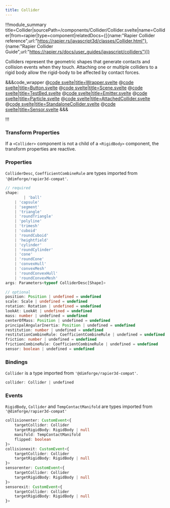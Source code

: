 ```yaml
---
title: Collider
---
```


<script lang="ts">
import Wrapper from '$examples/rapier/collider/Wrapper.svelte'
</script>

!!!module_summary title=Collider|sourcePath=/components/Collider/Collider.svelte|name=Collider|from=rapier|type=component|relatedDocs={[{name:"Rapier Collider reference",url:"https://rapier.rs/javascript3d/classes/Collider.html"}, {name:"Rapier Collider Guide",url:"https://rapier.rs/docs/user_guides/javascript/colliders"}]}

Colliders represent the geometric shapes that generate contacts and collision events when they touch. Attaching one or multiple colliders to a rigid body allow the rigid-body to be affected by contact forces.

<ExampleWrapper>
  <Wrapper />
</ExampleWrapper>

&&&code_wrapper
@[code svelte|title=Wrapper.svelte](../../examples/rapier/collider/Wrapper.svelte)
@[code svelte|title=Button.svelte](../../examples/rapier/collider/Button.svelte)
@[code svelte|title=Scene.svelte](../../examples/rapier/collider/Scene.svelte)
@[code svelte|title=TestBed.svelte](../../examples/rapier/collider/TestBed.svelte)
@[code svelte|title=Emitter.svelte](../../examples/rapier/collider/Emitter.svelte)
@[code svelte|title=Particle.svelte](../../examples/rapier/collider/Particle.svelte)
@[code svelte|title=AttachedCollider.svelte](../../examples/rapier/collider/AttachedCollider.svelte)
@[code svelte|title=StandaloneCollider.svelte](../../examples/rapier/collider/StandaloneCollider.svelte)
@[code svelte|title=Sensor.svelte](../../examples/rapier/collider/Sensor.svelte)
&&&

!!!

### Transform Properties

If a `<Collider>` component is not a child of a `<RigidBody>` component, the transform properties are reactive.

### Properties

`ColliderDesc`, `CoefficientCombineRule` are types imported from `'@dimforge/rapier3d-compat'`.

```ts
// required
shape:
		| 'ball'
    | 'capsule'
    | 'segment'
    | 'triangle'
    | 'roundTriangle'
    | 'polyline'
    | 'trimesh'
    | 'cuboid'
    | 'roundCuboid'
    | 'heightfield'
    | 'cylinder'
    | 'roundCylinder'
    | 'cone'
    | 'roundCone'
    | 'convexHull'
    | 'convexMesh'
    | 'roundConvexHull'
    | 'roundConvexMesh'
args: Parameters<typeof ColliderDesc[Shape]>

// optional
position: Position | undefined = undefined
scale: Scale | undefined = undefined
rotation: Rotation | undefined = undefined
lookAt: LookAt | undefined = undefined
mass: number | undefined = undefined
centerOfMass: Position | undefined = undefined
principalAngularInertia: Position | undefined = undefined
restitution: number | undefined = undefined
restitutionCombineRule: CoefficientCombineRule | undefined = undefined
friction: number | undefined = undefined
frictionCombineRule: CoefficientCombineRule | undefined = undefined
sensor: boolean | undefined = undefined
```

### Bindings

`Collider` is a type imported from `'@dimforge/rapier3d-compat'`.

```ts
collider: Collider | undefined
```

### Events

`RigidBody`, `Collider` and `TempContactManifold` are types imported from `'@dimforge/rapier3d-compat'`

```ts
collisionenter: CustomEvent<{
	targetCollider: Collider
	targetRigidBody: RigidBody | null
	manifold: TempContactManifold
	flipped: boolean
}>
collisionexit: CustomEvent<{
	targetCollider: Collider
	targetRigidBody: RigidBody | null
}>
sensorenter: CustomEvent<{
	targetCollider: Collider
	targetRigidBody: RigidBody | null
}>
sensorexit: CustomEvent<{
	targetCollider: Collider
	targetRigidBody: RigidBody | null
}>
```
